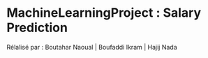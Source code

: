 # MachineLearningProject : Salary Prediction
Rélalisé par :
Boutahar Naoual |
Boufaddi Ikram |
Hajij Nada
